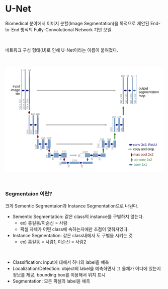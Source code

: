 # U-Net 

Biomedical 분야에서 이미지 분할(Image Segmentation)을 목적으로 제안된 End-to-End 방식의 Fully-Convolutional Network 기반 모델



<br/>

네트워크 구성 형태(U)로 인해 U-Net이라는 이름이 붙여졌다.



<br/>

![](./img/unet.png)





<br/>

### Segmentaion 이란?

크게 Sementic Segmentaion과 Instance Segmentation으로 나뉜다.

- Sementic Segmentation: 같은 class의 instance를 구별하지 않는다.
  - ex) 홍길동/이순신 = 사람
  - 픽셀 자체가 어떤 class에 속하는지에만 초점이 맞춰져있다.
- Instance Segmentation:  같은 class내에서 도 구별을 시키는 것
  - ex) 홍길동 = 사람1, 이순신 = 사람2

<br/>

- Classification: input에 대해서 하나의 label을 예측
- Localization/Detection: object의 label을 예측하면서 그 물체가 어디에 있는지 정보를 제공, bounding box를 이용해서 위치 표시
- Segmentation: 모든 픽셀의 label을 예측



<br/>

